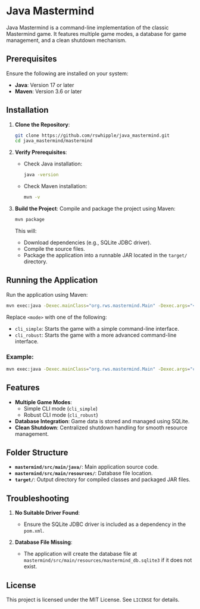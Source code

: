 # Java Mastermind

Java Mastermind is a command-line implementation of the classic Mastermind game. It features multiple game modes, a database for game management, and a clean shutdown mechanism.

## Prerequisites

Ensure the following are installed on your system:

- **Java**: Version 17 or later
- **Maven**: Version 3.6 or later

## Installation

1. **Clone the Repository**:
   ```bash
   git clone https://github.com/rswhipple/java_mastermind.git
   cd java_mastermind/mastermind
   ```

2. **Verify Prerequisites**:
   - Check Java installation:
     ```bash
     java -version
     ```
   - Check Maven installation:
     ```bash
     mvn -v
     ```

3. **Build the Project**:
   Compile and package the project using Maven:
   ```bash
   mvn package
   ```

   This will:
   - Download dependencies (e.g., SQLite JDBC driver).
   - Compile the source files.
   - Package the application into a runnable JAR located in the `target/` directory.

## Running the Application

Run the application using Maven:

```bash
mvn exec:java -Dexec.mainClass="org.rws.mastermind.Main" -Dexec.args="<mode>"
```

Replace `<mode>` with one of the following:
- `cli_simple`: Starts the game with a simple command-line interface.
- `cli_robust`: Starts the game with a more advanced command-line interface.

### Example:
```bash
mvn exec:java -Dexec.mainClass="org.rws.mastermind.Main" -Dexec.args="cli_simple"
```

## Features

- **Multiple Game Modes**:
  - Simple CLI mode (`cli_simple`)
  - Robust CLI mode (`cli_robust`)
- **Database Integration**: Game data is stored and managed using SQLite.
- **Clean Shutdown**: Centralized shutdown handling for smooth resource management.

## Folder Structure

- **`mastermind/src/main/java/`**: Main application source code.
- **`mastermind/src/main/resources/`**: Database file location.
- **`target/`**: Output directory for compiled classes and packaged JAR files.

## Troubleshooting

1. **No Suitable Driver Found**:
   - Ensure the SQLite JDBC driver is included as a dependency in the `pom.xml`.

2. **Database File Missing**:
   - The application will create the database file at `mastermind/src/main/resources/mastermind_db.sqlite3` if it does not exist.


## License

This project is licensed under the MIT License. See `LICENSE` for details.



